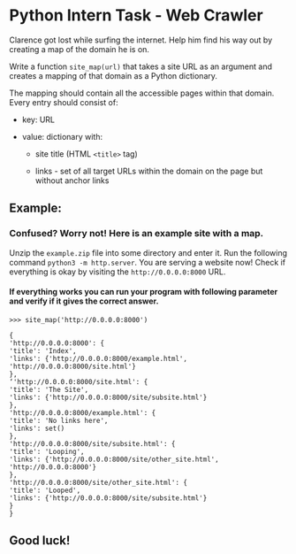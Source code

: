 # Python Intern Task - Web Crawler

Clarence got lost while surfing the internet. Help him find his way out by creating a map of
the domain he is on.

Write a function `site_map(url)` that takes a site URL as an argument and creates a mapping
of that domain as a Python dictionary.

The mapping should contain all the accessible pages within that domain. Every entry should
consist of:

* key: URL
* value: dictionary with:

  * site title (HTML `<title>` tag)

  * links - set of all target URLs within the domain on the page but without anchor links

## Example:

### Confused? Worry not! Here is an example site with a map.

Unzip the `example.zip` file into some directory and enter it.
Run the following command `python3 -m http.server`. You are serving a website now!
Check if everything is okay by visiting the `http://0.0.0.0:8000` URL.

#### If everything works you can run your program with following parameter and verify if it gives the correct answer.

```
>>> site_map('http://0.0.0.0:8000')
```
```
{
'http://0.0.0.0:8000': {
'title': 'Index',
'links': {'http://0.0.0.0:8000/example.html', 'http://0.0.0.0:8000/site.html'}
},
‘'http://0.0.0.0:8000/site.html': {
'title': 'The Site',
'links': {'http://0.0.0.0:8000/site/subsite.html'}
},
'http://0.0.0.0:8000/example.html': {
'title': 'No links here',
'links': set()
},
'http://0.0.0.0:8000/site/subsite.html': {
'title': 'Looping',
'links': {'http://0.0.0.0:8000/site/other_site.html', 'http://0.0.0.0:8000'}
},
'http://0.0.0.0:8000/site/other_site.html': {
'title': 'Looped',
'links': {'http://0.0.0.0:8000/site/subsite.html'}
}
}
```
## Good luck!
